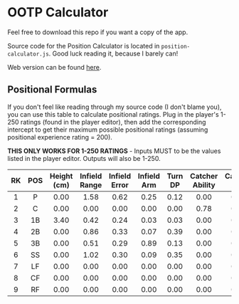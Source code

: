 # OOTP Calculator

Feel free to download this repo if you want a copy of the app.

Source code for the Position Calculator is located in `position-calculator.js`. Good luck reading it, because I barely can!

Web version can be found [here](http://ootp-calculator.herokuapp.com/).

## Positional Formulas

If you don't feel like reading through my source code (I don't blame you), you can use this table to calculate positional ratings. Plug in the player's 1-250 ratings (found in the player editor), then add the corresponding intercept to get their maximum possible positional ratings (assuming positional experience rating = 200).

**THIS ONLY WORKS FOR 1-250 RATINGS** - Inputs MUST to be the values listed in the player editor. Outputs will also be 1-250. 

| RK | POS | Height (cm) | Infield Range | Infield Error | Infield Arm | Turn DP | Catcher Ability | Catcher Arm | Outfield Range | Outfield Error | Outfield Arm | Intercept |
|:--:|:---:|:-----------:|:-------------:|:-------------:|:-----------:|:-------:|:---------------:|:-----------:|:--------------:|:--------------:|:------------:|:---------:|
|  1 |  P  |     0.00    |      1.58     |      0.62     |     0.25    |   0.12  |       0.00      |     0.00    |      0.00      |      0.00      |     0.00     |    -15    |
|  2 |  C  |     0.00    |      0.00     |      0.00     |     0.00    |   0.00  |       0.78      |     0.78    |      0.00      |      0.00      |     0.00     |    -62    |
|  3 |  1B |     3.40    |      0.42     |      0.24     |     0.03    |   0.03  |       0.00      |     0.00    |      0.00      |      0.00      |     0.00     |    -548   |
|  4 |  2B |     0.00    |      0.86     |      0.33     |     0.07    |   0.39  |       0.00      |     0.00    |      0.00      |      0.00      |     0.00     |    -77    |
|  5 |  3B |     0.00    |      0.51     |      0.29     |     0.89    |   0.13  |       0.00      |     0.00    |      0.00      |      0.00      |     0.00     |    -109   |
|  6 |  SS |     0.00    |      1.02     |      0.30     |     0.09    |   0.35  |       0.00      |     0.00    |      0.00      |      0.00      |     0.00     |    -125   |
|  7 |  LF |     0.00    |      0.00     |      0.00     |     0.00    |   0.00  |       0.00      |     0.00    |      1.17      |      0.15      |     0.23     |    -45    |
|  8 |  CF |     0.00    |      0.00     |      0.00     |     0.00    |   0.00  |       0.00      |     0.00    |      1.71      |      0.14      |     0.07     |    -162   |
|  9 |  RF |     0.00    |      0.00     |      0.00     |     0.00    |   0.00  |       0.00      |     0.00    |      1.02      |      0.16      |     0.45     |    -75    |
